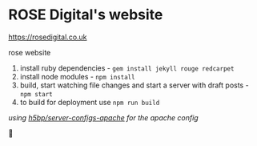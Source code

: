 # ROSE Digital's website

https://rosedigital.co.uk

rose website

1. install ruby dependencies - `gem install jekyll rouge redcarpet`
2. install node modules - `npm install`
3. build, start watching file changes and start a server with draft posts - `npm start`
4. to build for deployment use `npm run build`

_using [h5bp/server-configs-apache](https://github.com/h5bp/server-configs-apache) for the apache config_

:rose:
